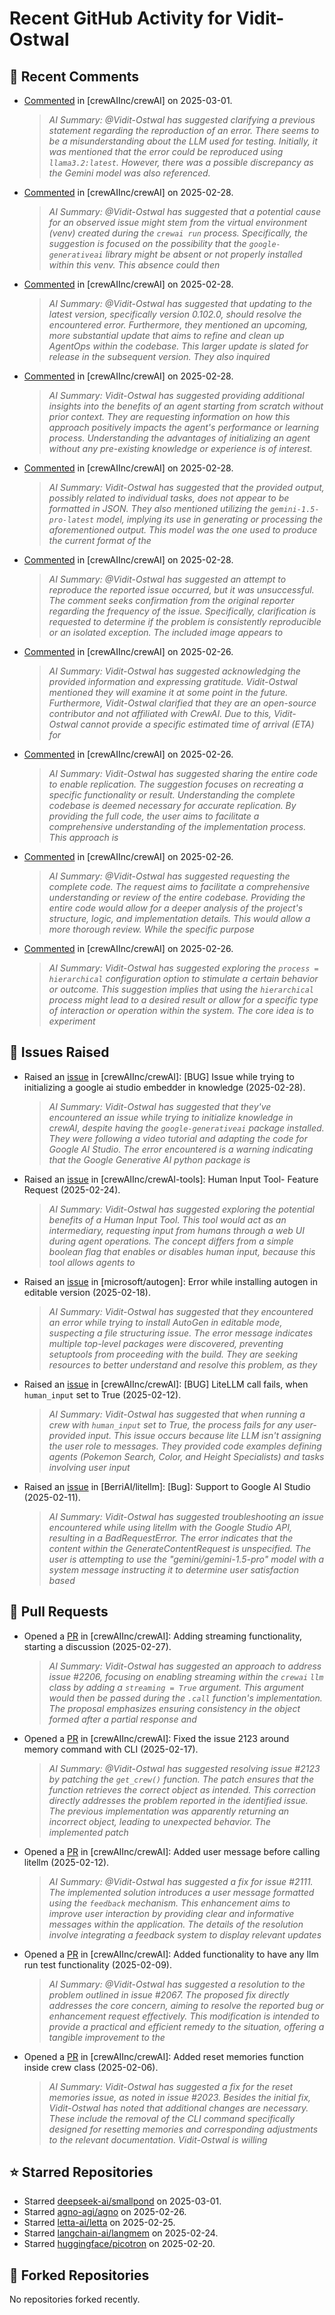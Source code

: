 # Recent GitHub Activity for Vidit-Ostwal

## 💬 Recent Comments
- [Commented](https://github.com/crewAIInc/crewAI/issues/2241#issuecomment-2692131547) in [crewAIInc/crewAI] on 2025-03-01.
  > *AI Summary: @Vidit-Ostwal has suggested clarifying a previous statement regarding the reproduction of an error. There seems to be a misunderstanding about the LLM used for testing. Initially, it was mentioned that the error could be reproduced using `llama3.2:latest`. However, there was a possible discrepancy as the Gemini model was also referenced.*
- [Commented](https://github.com/crewAIInc/crewAI/issues/2255#issuecomment-2691135574) in [crewAIInc/crewAI] on 2025-02-28.
  > *AI Summary: @Vidit-Ostwal has suggested that a potential cause for an observed issue might stem from the virtual environment (venv) created during the `crewai run` process. Specifically, the suggestion is focused on the possibility that the `google-generativeai` library might be absent or not properly installed within this venv. This absence could then*
- [Commented](https://github.com/crewAIInc/crewAI/issues/2102#issuecomment-2689849315) in [crewAIInc/crewAI] on 2025-02-28.
  > *AI Summary: @Vidit-Ostwal has suggested that updating to the latest version, specifically version 0.102.0, should resolve the encountered error. Furthermore, they mentioned an upcoming, more substantial update that aims to refine and clean up AgentOps within the codebase. This larger update is slated for release in the subsequent version. They also inquired*
- [Commented](https://github.com/crewAIInc/crewAI/issues/2183#issuecomment-2689779285) in [crewAIInc/crewAI] on 2025-02-28.
  > *AI Summary: Vidit-Ostwal has suggested providing additional insights into the benefits of an agent starting from scratch without prior context. They are requesting information on how this approach positively impacts the agent's performance or learning process. Understanding the advantages of initializing an agent without any pre-existing knowledge or experience is of interest.*
- [Commented](https://github.com/crewAIInc/crewAI/issues/2241#issuecomment-2689769823) in [crewAIInc/crewAI] on 2025-02-28.
  > *AI Summary: Vidit-Ostwal has suggested that the provided output, possibly related to individual tasks, does not appear to be formatted in JSON. They also mentioned utilizing the `gemini-1.5-pro-latest` model, implying its use in generating or processing the aforementioned output. This model was the one used to produce the current format of the*
- [Commented](https://github.com/crewAIInc/crewAI/issues/2241#issuecomment-2689755287) in [crewAIInc/crewAI] on 2025-02-28.
  > *AI Summary: @Vidit-Ostwal has suggested an attempt to reproduce the reported issue occurred, but it was unsuccessful. The comment seeks confirmation from the original reporter regarding the frequency of the issue. Specifically, clarification is requested to determine if the problem is consistently reproducible or an isolated exception. The included image appears to*
- [Commented](https://github.com/crewAIInc/crewAI/issues/2206#issuecomment-2684694334) in [crewAIInc/crewAI] on 2025-02-26.
  > *AI Summary: Vidit-Ostwal has suggested acknowledging the provided information and expressing gratitude. Vidit-Ostwal mentioned they will examine it at some point in the future. Furthermore, Vidit-Ostwal clarified that they are an open-source contributor and not affiliated with CrewAI. Due to this, Vidit-Ostwal cannot provide a specific estimated time of arrival (ETA) for*
- [Commented](https://github.com/crewAIInc/crewAI/issues/2234#issuecomment-2684500065) in [crewAIInc/crewAI] on 2025-02-26.
  > *AI Summary: Vidit-Ostwal has suggested sharing the entire code to enable replication. The suggestion focuses on recreating a specific functionality or result. Understanding the complete codebase is deemed necessary for accurate replication. By providing the full code, the user aims to facilitate a comprehensive understanding of the implementation process. This approach is*
- [Commented](https://github.com/crewAIInc/crewAI/issues/2237#issuecomment-2684497611) in [crewAIInc/crewAI] on 2025-02-26.
  > *AI Summary: @Vidit-Ostwal has suggested requesting the complete code. The request aims to facilitate a comprehensive understanding or review of the entire codebase. Providing the entire code would allow for a deeper analysis of the project's structure, logic, and implementation details. This would allow a more thorough review. While the specific purpose*
- [Commented](https://github.com/crewAIInc/crewAI/issues/2236#issuecomment-2684494428) in [crewAIInc/crewAI] on 2025-02-26.
  > *AI Summary: Vidit-Ostwal has suggested exploring the `process = hierarchical` configuration option to stimulate a certain behavior or outcome. This suggestion implies that using the `hierarchical` process might lead to a desired result or allow for a specific type of interaction or operation within the system. The core idea is to experiment*

## 🐛 Issues Raised
- Raised an [issue](https://github.com/crewAIInc/crewAI/issues/2255) in [crewAIInc/crewAI]: [BUG] Issue while trying to initializing a google ai studio embedder in knowledge (2025-02-28).
  > *AI Summary: Vidit-Ostwal has suggested that they've encountered an issue while trying to initialize knowledge in crewAI, despite having the `google-generativeai` package installed. They were following a video tutorial and adapting the code for Google AI Studio. The error encountered is a warning indicating that the Google Generative AI python package is*
- Raised an [issue](https://github.com/crewAIInc/crewAI-tools/issues/223) in [crewAIInc/crewAI-tools]: Human Input Tool- Feature Request (2025-02-24).
  > *AI Summary: Vidit-Ostwal has suggested exploring the potential benefits of a Human Input Tool. This tool would act as an intermediary, requesting input from humans through a web UI during agent operations. The concept differs from a simple boolean flag that enables or disables human input, because this tool allows agents to*
- Raised an [issue](https://github.com/microsoft/autogen/issues/5591) in [microsoft/autogen]: Error while installing autogen in editable version (2025-02-18).
  > *AI Summary: Vidit-Ostwal has suggested that they encountered an error while trying to install AutoGen in editable mode, suspecting a file structuring issue. The error message indicates multiple top-level packages were discovered, preventing setuptools from proceeding with the build. They are seeking resources to better understand and resolve this problem, as they*
- Raised an [issue](https://github.com/crewAIInc/crewAI/issues/2111) in [crewAIInc/crewAI]: [BUG] LiteLLM call fails, when `human_input` set to True (2025-02-12).
  > *AI Summary: Vidit-Ostwal has suggested that when running a crew with `human_input` set to True, the process fails for any user-provided input. This issue occurs because lite LLM isn't assigning the user role to messages. They provided code examples defining agents (Pokemon Search, Color, and Height Specialists) and tasks involving user input*
- Raised an [issue](https://github.com/BerriAI/litellm/issues/8467) in [BerriAI/litellm]: [Bug]: Support to Google AI Studio (2025-02-11).
  > *AI Summary: Vidit-Ostwal has suggested troubleshooting an issue encountered while using litellm with the Google Studio API, resulting in a BadRequestError. The error indicates that the content within the GenerateContentRequest is unspecified. The user is attempting to use the "gemini/gemini-1.5-pro" model with a system message instructing it to determine user satisfaction based*

## 🚀 Pull Requests
- Opened a [PR](https://github.com/crewAIInc/crewAI/pull/2247) in [crewAIInc/crewAI]: Adding streaming functionality, starting a discussion (2025-02-27).
  > *AI Summary: Vidit-Ostwal has suggested an approach to address issue #2206, focusing on enabling streaming within the `crewai` `llm` class by adding a `streaming = True` argument. This argument would then be passed during the `.call` function's implementation. The proposal emphasizes ensuring consistency in the object formed after a partial response and*
- Opened a [PR](https://github.com/crewAIInc/crewAI/pull/2155) in [crewAIInc/crewAI]: Fixed the issue 2123 around memory command with CLI (2025-02-17).
  > *AI Summary: @Vidit-Ostwal has suggested resolving issue #2123 by patching the `get_crew()` function. The patch ensures that the function retrieves the correct object as intended. This correction directly addresses the problem reported in the identified issue. The previous implementation was apparently returning an incorrect object, leading to unexpected behavior. The implemented patch*
- Opened a [PR](https://github.com/crewAIInc/crewAI/pull/2112) in [crewAIInc/crewAI]: Added user message before calling litellm (2025-02-12).
  > *AI Summary: @Vidit-Ostwal has suggested a fix for issue #2111. The implemented solution introduces a user message formatted using the `feedback` mechanism. This enhancement aims to improve user interaction by providing clear and informative messages within the application. The details of the resolution involve integrating a feedback system to display relevant updates*
- Opened a [PR](https://github.com/crewAIInc/crewAI/pull/2071) in [crewAIInc/crewAI]: Added functionality to have any llm run test functionality (2025-02-09).
  > *AI Summary: @Vidit-Ostwal has suggested a resolution to the problem outlined in issue #2067. The proposed fix directly addresses the core concern, aiming to resolve the reported bug or enhancement request effectively. This modification is intended to provide a practical and efficient remedy to the situation, offering a tangible improvement to the*
- Opened a [PR](https://github.com/crewAIInc/crewAI/pull/2047) in [crewAIInc/crewAI]: Added reset memories function inside crew class (2025-02-06).
  > *AI Summary: Vidit-Ostwal has suggested a fix for the reset memories issue, as noted in issue #2023. Besides the initial fix, Vidit-Ostwal has noted that additional changes are necessary. These include the removal of the CLI command specifically designed for resetting memories and corresponding adjustments to the relevant documentation. Vidit-Ostwal is willing*

## ⭐ Starred Repositories
- Starred [deepseek-ai/smallpond](https://github.com/deepseek-ai/smallpond) on 2025-03-01.
- Starred [agno-agi/agno](https://github.com/agno-agi/agno) on 2025-02-26.
- Starred [letta-ai/letta](https://github.com/letta-ai/letta) on 2025-02-25.
- Starred [langchain-ai/langmem](https://github.com/langchain-ai/langmem) on 2025-02-24.
- Starred [huggingface/picotron](https://github.com/huggingface/picotron) on 2025-02-20.

## 🍴 Forked Repositories
No repositories forked recently.
